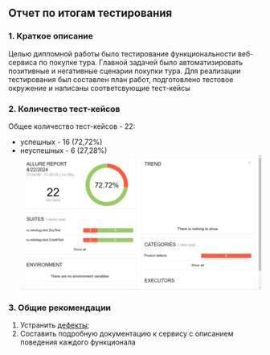 ## Отчет по итогам тестирования

### 1. Краткое описание
Целью дипломной работы было тестирование функциональности веб-сервиса по покупке тура. Главной задачей было автоматизировать позитивные и негативные сценарии покупки тура. Для реализации тестирования был составлен план работ, подготовлено тестовое окружение и написаны соответсвующие тест-кейсы 

### 2. Количество тест-кейсов
Общее количество тест-кейсов - 22:
* успешных - 16 (72,72%)
* неуспешных - 6 (27,28%)
 ![img.png](img.png)

### 3. Общие рекомендации
1. Устранить [дефекты](https://github.com/ktshva/QA_Diplom/issues);
2. Составить подробную документацию к сервису с описанием поведения каждого функционала